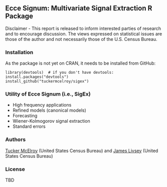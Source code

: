 ## Ecce Signum: Multivariate Signal Extraction R Package

Disclaimer - This report is released to inform interested parties of research and
to encourage discussion. The views expressed on statistical issues
are those of the author and not necessarily those of the U.S.
Census Bureau.

### Installation

As the package is not yet on CRAN, it needs to be installed from GitHub:

    library(devtools)  # if you don't have devtools: install.packages("devtools")
    install_github("tuckermcelroy/sigex")

### Utility of Ecce Signum (i.e., SigEx)

- High frequency applications
- Refined models (canonical models)
- Forecasting
- Wiener-Kolmogorov signal extraction
- Standard errors

### Authors

[Tucker McElroy](https://www.census.gov/research/researchers/profile.php?cv_profile=3836&cv_submenu=%27) (United States Census Bureau)
and
[James Livsey](http://www.census.gov/research/researchers/profile.php?cv_profile=3922&cv_submenu=title) (United States Census Bureau)  


### License

TBD

